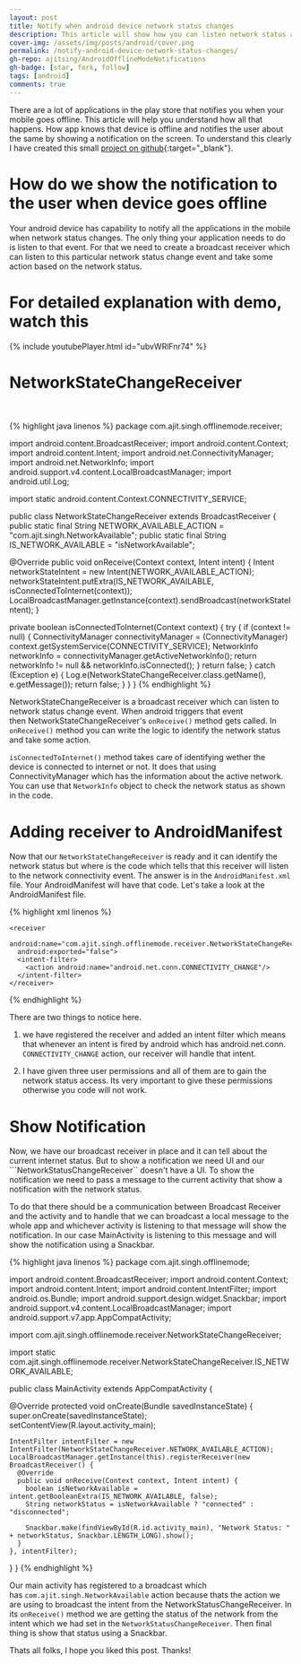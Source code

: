 ```yaml
---
layout: post
title: Notify when android device network status changes
description: This article will show how you can listen network status and notify when android device network status changes using a snackbar notification.
cover-img: /assets/img/posts/android/cover.png
permalink: /notify-android-device-network-status-changes/
gh-repo: ajitsing/AndroidOfflineModeNotifications
gh-badge: [star, fork, follow]
tags: [android]
comments: true
---
```


There are a lot of applications in the play store that notifies you when your mobile goes offline. This article will help you understand how all that happens. How app knows that device is offline and notifies the user about the same by showing a notification on the screen. To understand this clearly I have created this small [project on github](https://github.com/ajitsing/AndroidOfflineModeNotifications){:target="_blank"}.

# How do we show the notification to the user when device goes offline

Your android device has capability to notify all the applications in the mobile when network status changes. The only thing your application needs to do is listen to that event. For that we need to create a broadcast receiver which can listen to this particular network status change event and take some action based on the network status.

# For detailed explanation with demo, watch this

{% include youtubePlayer.html id="ubvWRlFnr74" %}
<br>

# NetworkStateChangeReceiver<br><br>

{% highlight java linenos %}
package com.ajit.singh.offlinemode.receiver;


import android.content.BroadcastReceiver;
import android.content.Context;
import android.content.Intent;
import android.net.ConnectivityManager;
import android.net.NetworkInfo;
import android.support.v4.content.LocalBroadcastManager;
import android.util.Log;

import static android.content.Context.CONNECTIVITY_SERVICE;

public class NetworkStateChangeReceiver extends BroadcastReceiver {
  public static final String NETWORK_AVAILABLE_ACTION = "com.ajit.singh.NetworkAvailable";
  public static final String IS_NETWORK_AVAILABLE = "isNetworkAvailable";

  @Override
  public void onReceive(Context context, Intent intent) {
    Intent networkStateIntent = new Intent(NETWORK_AVAILABLE_ACTION);
    networkStateIntent.putExtra(IS_NETWORK_AVAILABLE,  isConnectedToInternet(context));
    LocalBroadcastManager.getInstance(context).sendBroadcast(networkStateIntent);
  }

  private boolean isConnectedToInternet(Context context) {
    try {
      if (context != null) {
        ConnectivityManager connectivityManager = (ConnectivityManager) context.getSystemService(CONNECTIVITY_SERVICE);
        NetworkInfo networkInfo = connectivityManager.getActiveNetworkInfo();
        return networkInfo != null && networkInfo.isConnected();
      }
      return false;
    } catch (Exception e) {
      Log.e(NetworkStateChangeReceiver.class.getName(), e.getMessage());
      return false;
    }
  }
}
{% endhighlight %}

NetworkStateChangeReceiver is a broadcast receiver which can listen to network status change event. When android triggers that event then NetworkStateChangeReceiver's ```onReceive()``` method gets called. In ```onReceive()``` method you can write the logic to identify the network status and take some action.

```isConnectedToInternet()``` method takes care of identifying wether the device is connected to internet or not. It does that using ConnectivityManager which has the information about the active network. You can use that ```NetworkInfo``` object to check the network status as shown in the code.

# Adding receiver to AndroidManifest

Now that our ```NetworkStateChangeReceiver``` is ready and it can identify the network status but where is the code which tells that this receiver will listen to the network connectivity event. The answer is in the ```AndroidManifest.xml``` file. Your AndroidManifest will have that code. Let's take a look at the AndroidManifest file.

{% highlight xml linenos %}
<?xml version="1.0" encoding="utf-8"?>
<manifest xmlns:android="http://schemas.android.com/apk/res/android"
          package="com.ajit.singh.offlinemode">

  <uses-permission android:name="android.permission.INTERNET"/>
  <uses-permission android:name="android.permission.ACCESS_NETWORK_STATE"/>
  <uses-permission android:name="android.permission.ACCESS_WIFI_STATE"/>

  <application
    android:allowBackup="true"
    android:icon="@mipmap/ic_launcher"
    android:label="@string/app_name"
    android:supportsRtl="true"
    android:theme="@style/AppTheme">
    <activity android:name=".MainActivity">
      <intent-filter>
        <action android:name="android.intent.action.MAIN"/>
        <category android:name="android.intent.category.LAUNCHER"/>
      </intent-filter>
    </activity>

    <receiver
      android:name="com.ajit.singh.offlinemode.receiver.NetworkStateChangeReceiver"
      android:exported="false">
      <intent-filter>
        <action android:name="android.net.conn.CONNECTIVITY_CHANGE"/>
      </intent-filter>
    </receiver>
  </application>

</manifest>
{% endhighlight %}

There are two things to notice here.

1. we have registered the receiver and added an intent filter which means that whenever an intent is fired by android which has android.net.conn. ```CONNECTIVITY_CHANGE``` action, our receiver will handle that intent.

2. I have given three user permissions and all of them are to gain the network status access. Its very important to give these permissions otherwise you code will not work.

# Show Notification

Now, we have our broadcast receiver in place and it can tell about the current internet status. But to show a notification we need UI and our ```NetworkStatusChangeReceiver`` doesn't have a UI. To show the notification we need to pass a message to the current activity that show a notification with the network status.

To do that there should be a communication between Broadcast Receiver and the activity and to handle that we can broadcast a local message to the whole app and whichever activity is listening to that message will show the notification. In our case MainActivity is listening to this message and will show the notification using a Snackbar.

{% highlight java linenos %}
package com.ajit.singh.offlinemode;

import android.content.BroadcastReceiver;
import android.content.Context;
import android.content.Intent;
import android.content.IntentFilter;
import android.os.Bundle;
import android.support.design.widget.Snackbar;
import android.support.v4.content.LocalBroadcastManager;
import android.support.v7.app.AppCompatActivity;

import com.ajit.singh.offlinemode.receiver.NetworkStateChangeReceiver;

import static com.ajit.singh.offlinemode.receiver.NetworkStateChangeReceiver.IS_NETWORK_AVAILABLE;

public class MainActivity extends AppCompatActivity {

  @Override
  protected void onCreate(Bundle savedInstanceState) {
    super.onCreate(savedInstanceState);
    setContentView(R.layout.activity_main);

    IntentFilter intentFilter = new IntentFilter(NetworkStateChangeReceiver.NETWORK_AVAILABLE_ACTION);
    LocalBroadcastManager.getInstance(this).registerReceiver(new BroadcastReceiver() {
      @Override
      public void onReceive(Context context, Intent intent) {
        boolean isNetworkAvailable = intent.getBooleanExtra(IS_NETWORK_AVAILABLE, false);
        String networkStatus = isNetworkAvailable ? "connected" : "disconnected";

        Snackbar.make(findViewById(R.id.activity_main), "Network Status: " + networkStatus, Snackbar.LENGTH_LONG).show();
      }
    }, intentFilter);
  }
}
{% endhighlight %}

Our main activity has registered to a broadcast which has ```com.ajit.singh.NetworkAvailable``` action because thats the action we are using to broadcast the intent from the NetworkStatusChangeReceiver. In its ```onReceive()``` method we are getting the status of the network from the intent which we had set in the ```NetworkStatusChangeReceiver```. Then final thing is show that status using a Snackbar.

Thats all folks, I hope you liked this post. Thanks!
